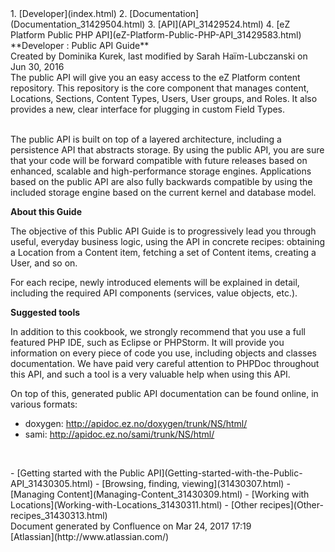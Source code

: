 <div id="page">
<div id="main" class="aui-page-panel">
<div id="main-header">
<div id="breadcrumb-section">
1.  [Developer](index.html)
2.  [Documentation](Documentation_31429504.html)
3.  [API](API_31429524.html)
4.  [eZ Platform Public PHP
    API](eZ-Platform-Public-PHP-API_31429583.html)

</div>
**Developer : Public API Guide**

</div>
<div id="content" class="view">
<div class="page-metadata">
Created by Dominika Kurek, last modified by Sarah Haïm-Lubczanski on Jun
30, 2016

</div>
<div id="main-content" class="wiki-content group">
<div class="contentLayout2">
<div class="columnLayout two-right-sidebar"
data-layout="two-right-sidebar">
<div class="cell normal" data-type="normal">
<div class="innerCell">
The public API will give you an easy access to the eZ Platform content
repository. This repository is the core component that manages content,
Locations, Sections, Content Types, Users, User groups, and Roles. It
also provides a new, clear interface for plugging in custom Field Types.

 \
The public API is built on top of a layered architecture, including a
persistence API that abstracts storage. By using the public API, you are
sure that your code will be forward compatible with future releases
based on enhanced, scalable and high-performance storage engines.
Applications based on the public API are also fully backwards compatible
by using the included storage engine based on the current kernel and
database model.

**About this Guide**

The objective of this Public API Guide is to progressively lead you
through useful, everyday business logic, using the API in concrete
recipes: obtaining a Location from a Content item, fetching a set of
Content items, creating a User, and so on.

For each recipe, newly introduced elements will be explained in detail,
including the required API components (services, value objects, etc.). 

**Suggested tools**

In addition to this cookbook, we strongly recommend that you use a full
featured PHP IDE, such as Eclipse or PHPStorm. It will provide you
information on every piece of code you use, including objects and
classes documentation. We have paid very careful attention to PHPDoc
throughout this API, and such a tool is a very valuable help when using
this API.

On top of this, generated public API documentation can be found online,
in various formats:

-   doxygen: <http://apidoc.ez.no/doxygen/trunk/NS/html/>
-   sami: <http://apidoc.ez.no/sami/trunk/NS/html/>

 

</div>
</div>
<div class="cell aside" data-type="aside">
<div class="innerCell">
-   [Getting started with the Public
    API](Getting-started-with-the-Public-API_31430305.html)
-   [Browsing, finding, viewing](31430307.html)
-   [Managing Content](Managing-Content_31430309.html)
-   [Working with Locations](Working-with-Locations_31430311.html)
-   [Other recipes](Other-recipes_31430313.html)

</div>
</div>
</div>
</div>
</div>
</div>
</div>
<div id="footer" role="contentinfo">
<div class="section footer-body">
Document generated by Confluence on Mar 24, 2017 17:19

<div id="footer-logo">
[Atlassian](http://www.atlassian.com/)

</div>
</div>
</div>
</div>

